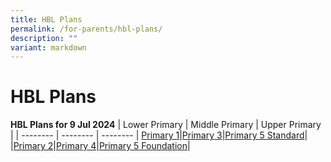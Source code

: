 ```yaml
---
title: HBL Plans
permalink: /for-parents/hbl-plans/
description: ""
variant: markdown
---
```

# **HBL Plans**

**HBL Plans for 9 Jul 2024**
| Lower Primary | Middle Primary | Upper Primary |
| -------- | -------- | -------- |
[Primary 1](/files/HBL%20Plans/9%20Jul%202024/P1_CPS__HBL_Day_Plan_9_July.pdf)|[Primary 3](/files/HBL%20Plans/9%20Jul%202024/P3_CPS__HBL_Day_Plan_9_July.pdf)|[Primary 5 Standard](/files/HBL%20Plans/9%20Jul%202024/P5_STD_CPS__HBL_Day_Plan_9_July.pdf)|
|[Primary 2](/files/HBL%20Plans/9%20Jul%202024/P2_CPS__HBL_Day_Plan_9_July.pdf)|[Primary 4](/files/HBL%20Plans/9%20Jul%202024/P4_CPS__HBL_Day_Plan_9_July.pdf)|[Primary 5 Foundation](/files/HBL%20Plans/9%20Jul%202024/P5_FDN_CPS__HBL_Day_Plan_9_July.pdf)|

